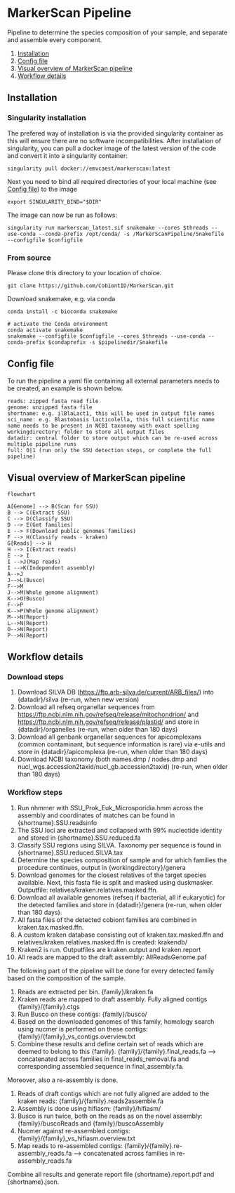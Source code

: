 # MarkerScan Pipeline
Pipeline to determine the species composition of your sample, and separate and assemble every component.

1. [Installation](#installation)
2. [Config file](#config-file)
3. [Visual overview of MarkerScan pipeline](#visual-overview-of-markerscan-pipeline)
4. [Workflow details](#workflow-details)

## Installation

### Singularity installation

The prefered way of installation is via the provided singularity container as this will ensure there are no software incompatibilities. 
After installation of singularity, you can pull a docker image of the latest version of the code and convert it into a singularity container:

```
singularity pull docker://emvcaest/markerscan:latest
```

Next you need to bind all required directories of your local machine (see [Config file](#config-file)) to the image

```
export SINGULARITY_BIND="$DIR"
```

The image can now be run as follows:

```
singularity run markerscan_latest.sif snakemake --cores $threads --use-conda --conda-prefix /opt/conda/ -s /MarkerScanPipeline/Snakefile --configfile $configfile
```

### From source

Please clone this directory to your location of choice.

```
git clone https://github.com/CobiontID/MarkerScan.git
```
Download snakemake, e.g. via conda
```
conda install -c bioconda snakemake
```

```
# activate the Conda environment
conda activate snakemake
snakemake --configfile $configfile --cores $threads --use-conda --conda-prefix $condaprefix -s $pipelinedir/Snakefile
```


## Config file

To run the pipeline a yaml file containing all external parameters needs to be created, an example is shown below.

```
reads: zipped fasta read file
genome: unzipped fasta file
shortname: e.g. ilBlaLact1, this will be used in output file names
sci_name: e.g. Blastobasis lacticolella, this full scientific name name needs to be present in NCBI taxonomy with exact spelling 
workingdirectory: folder to store all output files
datadir: central folder to store output which can be re-used across multiple pipeline runs
full: 0|1 (run only the SSU detection steps, or complete the full pipeline)
```

## Visual overview of MarkerScan pipeline

```mermaid
flowchart

A[Genome] --> B(Scan for SSU)
B --> C(Extract SSU)
C --> D(Classify SSU)
D --> E(Get families)
E --> F(Download public genomes families)
F --> H(Classify reads - kraken)
G[Reads] --> H
H --> I(Extract reads)
E --> I
I -->J(Map reads)
I -->K(Independent assembly)
A-->J
J-->L(Busco)
F-->M
J-->M(Whole genome alignment)
K-->O(Busco)
F-->P
K-->P(Whole genome alignment)
M-->N(Report)
L-->N(Report)
O-->N(Report)
P-->N(Report)
```

## Workflow details

### Download steps
1. Download SILVA DB (https://ftp.arb-silva.de/current/ARB_files/) into {datadir}/silva (re-run, when new version)
2. Download all refseq organellar sequences from https://ftp.ncbi.nlm.nih.gov/refseq/release/mitochondrion/ and https://ftp.ncbi.nlm.nih.gov/refseq/release/plastid/ and store in {datadir}/organelles (re-run, when older than 180 days)
3. Download all genbank organellar sequences for apicomplexans (common contaminant, but sequence information is rare) via e-utils and store in {datadir}/apicomplexa (re-run, when older than 180 days)
4. Download NCBI taxonomy (both names.dmp / nodes.dmp and nucl_wgs.accession2taxid/nucl_gb.accession2taxid) (re-run, when older than 180 days)

### Workflow steps
1. Run nhmmer with SSU_Prok_Euk_Microsporidia.hmm across the assembly and coordinates of matches can be found in {shortname}.SSU.readsinfo
2. The SSU loci are extracted and collapsed with 99% nucleotide identity and stored in {shortname}.SSU.reduced.fa
3. Classify SSU regions using SILVA. Taxonomy per sequence is found in {shortname}.SSU.reduced.SILVA.tax
4. Determine the species composition of sample and for which families the procedure continues, output in {workingdirectory}/genera
5. Download genomes for the closest relatives of the target species available. Next, this fasta file is split and masked using duskmasker. Outputfile: relatives/kraken.relatives.masked.ffn.
6. Download all available genomes (refseq if bacterial, all if eukaryotic) for the detected families and store in {datadir}/genera (re-run, when older than 180 days).
7. All fasta files of the detected cobiont families are combined in kraken.tax.masked.ffn.
8. A custom kraken database consisting out of kraken.tax.masked.ffn and relatives/kraken.relatives.masked.ffn is created: krakendb/
9. Kraken2 is run. Outputfiles are kraken.output and kraken.report
10. All reads are mapped to the draft assembly: AllReadsGenome.paf


The following part of the pipeline will be done for every detected family based on the composition of the sample.

1. Reads are extracted per bin. {family}/kraken.fa
2. Kraken reads are mapped to draft assembly. Fully aligned contigs {family}/{family}.ctgs
3. Run Busco on these contigs: {family}/busco/
4. Based on the downloaded genomes of this family, homology search using nucmer is performed on these contigs:{family}/{family}\_vs_contigs.overview.txt
5. Combine these results and define certain set of reads which are deemed to belong to this {family}. {family}/{family}.final_reads.fa --> concatenated across families in final_reads_removal.fa and corresponding assembled sequence in final_assembly.fa.

Moreover, also a re-assembly is done.
1. Reads of draft contigs which are not fully aligned are added to the kraken reads: {family}/{family}.reads2assemble.fa
2. Assembly is done using hifiasm: {family}/hifiasm/
3. Busco is run twice, both on the reads as on the novel assembly: {family}/buscoReads and {family}/buscoAssembly
4. Nucmer against re-assembled contigs: {family}/{family}\_vs_hifiasm.overview.txt
5. Map reads to re-assembled contigs: {family}/{family}.re-assembly_reads.fa --> concatenated across families in re-assembly_reads.fa

Combine all results and generate report file {shortname}.report.pdf and {shortname}.json.

